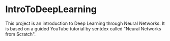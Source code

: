 # IntroToDeepLearning
This project is an introduction to Deep Learning through Neural Networks. It is based on a guided YouTube tutorial by sentdex called "Neural Networks from Scratch".

